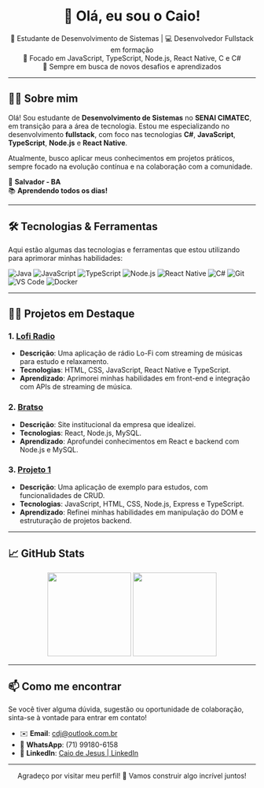 <h1 align="center">👋 Olá, eu sou o Caio!</h1>

<p align="center">
  🚀 Estudante de Desenvolvimento de Sistemas | 💻 Desenvolvedor Fullstack em formação<br>
  🌱 Focado em JavaScript, TypeScript, Node.js, React Native, C e C#<br>
  🎯 Sempre em busca de novos desafios e aprendizados
</p>

---

## 👨‍💻 Sobre mim

Olá! Sou estudante de **Desenvolvimento de Sistemas** no **SENAI CIMATEC**, em transição para a área de tecnologia. Estou me especializando no desenvolvimento **fullstack**, com foco nas tecnologias **C#**, **JavaScript**, **TypeScript**, **Node.js** e **React Native**.

Atualmente, busco aplicar meus conhecimentos em projetos práticos, sempre focado na evolução contínua e na colaboração com a comunidade.

📍 **Salvador - BA**  
📚 **Aprendendo todos os dias!**

---

## 🛠️ Tecnologias & Ferramentas

Aqui estão algumas das tecnologias e ferramentas que estou utilizando para aprimorar minhas habilidades:

![Java](https://img.shields.io/badge/-Java-007396?style=flat&logo=java&logoColor=fff)
![JavaScript](https://img.shields.io/badge/-JavaScript-F7DF1E?style=flat&logo=javascript&logoColor=000)
![TypeScript](https://img.shields.io/badge/-TypeScript-3178C6?style=flat&logo=typescript&logoColor=fff)
![Node.js](https://img.shields.io/badge/-Node.js-339933?style=flat&logo=node.js&logoColor=fff)
![React Native](https://img.shields.io/badge/-React_Native-61DAFB?style=flat&logo=react&logoColor=000)
![C#](https://img.shields.io/badge/-CSharp-239120?style=flat&logo=c-sharp&logoColor=fff)
![Git](https://img.shields.io/badge/-Git-F05032?style=flat&logo=git&logoColor=fff)
![VS Code](https://img.shields.io/badge/-VS_Code-007ACC?style=flat&logo=visual-studio-code&logoColor=fff)
![Docker](https://img.shields.io/badge/-Docker-2496ED?style=flat&logo=docker&logoColor=fff)

---

## 🧑‍💻 Projetos em Destaque

### 1. [**Lofi Radio**](https://github.com/caiodjss/lofi-radio)
- **Descrição**: Uma aplicação de rádio Lo-Fi com streaming de músicas para estudo e relaxamento.
- **Tecnologias**: HTML, CSS, JavaScript, React Native e TypeScript.
- **Aprendizado**: Aprimorei minhas habilidades em front-end e integração com APIs de streaming de música.

### 2. [**Bratso**](https://github.com/caiodjss/bratso)
- **Descrição**: Site institucional da empresa que idealizei.
- **Tecnologias**: React, Node.js, MySQL.
- **Aprendizado**: Aprofundei conhecimentos em React e backend com Node.js e MySQL.

### 3. [**Projeto 1**](https://github.com/caiodjss/Projeto1)
- **Descrição**: Uma aplicação de exemplo para estudos, com funcionalidades de CRUD.
- **Tecnologias**: JavaScript, HTML, CSS, Node.js, Express e TypeScript.
- **Aprendizado**: Refinei minhas habilidades em manipulação do DOM e estruturação de projetos backend.

---

## 📈 GitHub Stats

<div align="center">
  <img height="170em" src="https://github-readme-stats.vercel.app/api?username=caiodjss&show_icons=true&theme=tokyonight" />
  <img height="170em" src="https://github-readme-stats.vercel.app/api/top-langs/?username=caiodjss&layout=compact&langs_count=7&theme=tokyonight"/>
</div>

---

## 📫 Como me encontrar

Se você tiver alguma dúvida, sugestão ou oportunidade de colaboração, sinta-se à vontade para entrar em contato!

- ✉️ **Email**: [cdj@outlook.com.br](mailto:cdj@outlook.com.br)  
- 📱 **WhatsApp**: (71) 99180-6158  
- 💼 **LinkedIn**: [Caio de Jesus | LinkedIn](https://www.linkedin.com/in/caiodejesus/)

---

<p align="center">
  Agradeço por visitar meu perfil! 🌟 Vamos construir algo incrível juntos!
</p>
